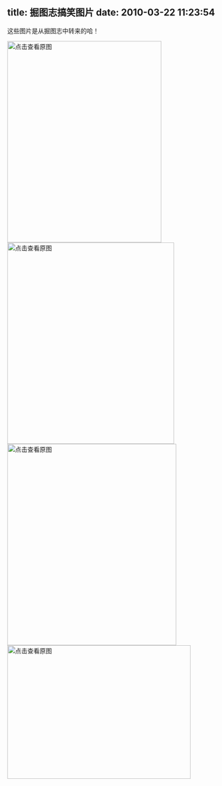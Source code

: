 title: 掘图志搞笑图片
date: 2010-03-22 11:23:54
---

<p>
	这些图片是从掘图志中转来的哈！</p>
<p>
	<a href="width/upload/201003/5801195d1645f03635443a5855a7c0e4-20100321222532.jpg" id="file:" target="_blank"><img border="0" height="460" src="width/upload/201003/5801195d1645f03635443a5855a7c0e4-20100321222532.jpg" title="点击查看原图" width="353" /></a><a href="width/upload/201003/e724fc350f29ab9f66e73b59b14a68f8-20100321222532.jpg" id="file:" target="_blank"><img border="0" height="460" src="width/upload/201003/e724fc350f29ab9f66e73b59b14a68f8-20100321222532.jpg" title="点击查看原图" width="382" /></a><a href="width/upload/201003/bef87c2bb27e41eaf99c45e212440818-20100321222532.jpg" id="file:" target="_blank"><img border="0" height="460" src="width/upload/201003/bef87c2bb27e41eaf99c45e212440818-20100321222532.jpg" title="点击查看原图" width="387" /></a><a href="width/upload/201003/59452193224ff1ec5459c9007bcd4ec7-20100321222532.jpg" id="file:" target="_blank"><img border="0" height="305" src="width/upload/201003/59452193224ff1ec5459c9007bcd4ec7-20100321222532.jpg" title="点击查看原图" width="420" /></a></p>